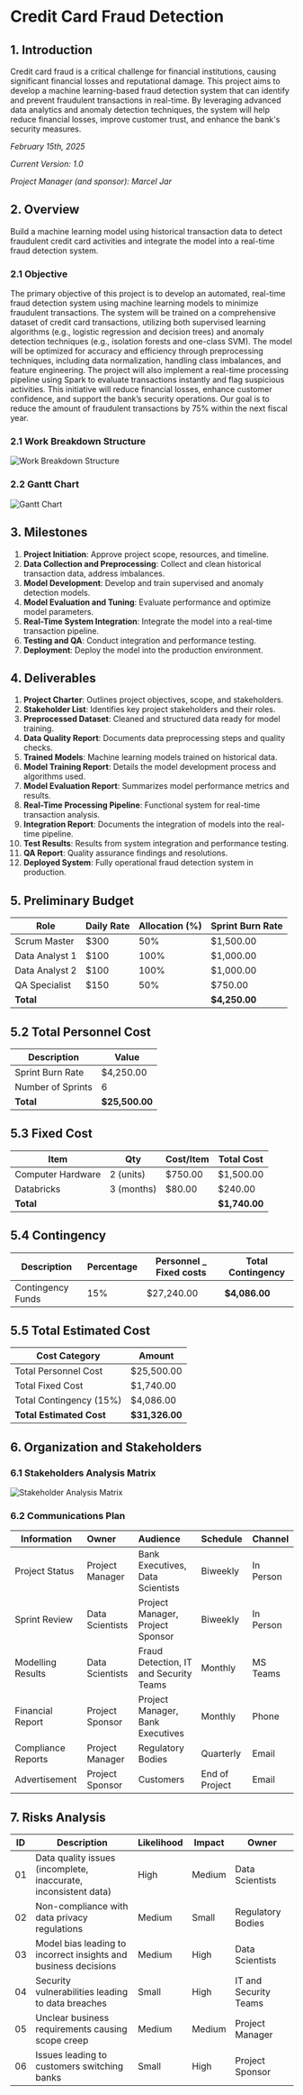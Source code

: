 # Credit Card Fraud Detection

## 1. Introduction

Credit card fraud is a critical challenge for financial institutions, causing significant financial losses and reputational damage. This project aims to develop a machine learning-based fraud detection system that can identify and prevent fraudulent transactions in real-time. By leveraging advanced data analytics and anomaly detection techniques, the system will help reduce financial losses, improve customer trust, and enhance the bank's security measures.

*February 15th, 2025*

*Current Version: 1.0*

*Project Manager (and sponsor): Marcel Jar*

## 2. Overview

Build a machine learning model using historical transaction data to detect fraudulent credit card activities and integrate the model into a real-time fraud detection system.

### 2.1 Objective

The primary objective of this project is to develop an automated, real-time fraud detection system using machine learning models to minimize fraudulent transactions. The system will be trained on a comprehensive dataset of credit card transactions, utilizing both supervised learning algorithms (e.g., logistic regression and decision trees) and anomaly detection techniques (e.g., isolation forests and one-class SVM). The model will be optimized for accuracy and efficiency through preprocessing techniques, including data normalization, handling class imbalances, and feature engineering. The project will also implement a real-time processing pipeline using Spark to evaluate transactions instantly and flag suspicious activities. This initiative will reduce financial losses, enhance customer confidence, and support the bank’s security operations. Our goal is to reduce the amount of fraudulent transactions by 75% within the next fiscal year.

### 2.1 Work Breakdown Structure
![Work Breakdown Structure](files/WBS_Credit.png)

### 2.2 Gantt Chart
![Gantt Chart](<files/Credit Fraud Detection.png>)

## 3. Milestones

1. **Project Initiation**: Approve project scope, resources, and timeline.
2. **Data Collection and Preprocessing**: Collect and clean historical transaction data, address imbalances.
3. **Model Development**: Develop and train supervised and anomaly detection models.
4. **Model Evaluation and Tuning**: Evaluate performance and optimize model parameters.
5. **Real-Time System Integration**: Integrate the model into a real-time transaction pipeline.
6. **Testing and QA**: Conduct integration and performance testing.
7. **Deployment**: Deploy the model into the production environment.

## 4. Deliverables

1. **Project Charter**: Outlines project objectives, scope, and stakeholders.
2. **Stakeholder List**: Identifies key project stakeholders and their roles.
3. **Preprocessed Dataset**: Cleaned and structured data ready for model training.
4. **Data Quality Report**: Documents data preprocessing steps and quality checks.
5. **Trained Models**: Machine learning models trained on historical data.
6. **Model Training Report**: Details the model development process and algorithms used.
7. **Model Evaluation Report**: Summarizes model performance metrics and results.
8. **Real-Time Processing Pipeline**: Functional system for real-time transaction analysis.
9. **Integration Report**: Documents the integration of models into the real-time pipeline.
10. **Test Results**: Results from system integration and performance testing.
11. **QA Report**: Quality assurance findings and resolutions.
12. **Deployed System**: Fully operational fraud detection system in production.

## 5. Preliminary Budget

| **Role**            | **Daily Rate** | **Allocation (%)** | **Sprint Burn Rate** |
|---------------------|----------------|---------------------|---------------|
| Scrum Master        | $300           | 50%                | $1,500.00        |
| Data Analyst 1      | $100           | 100%               | $1,000.00        |
| Data Analyst 2      | $100           | 100%               | $1,000.00        |
| QA Specialist       | $150           | 50%                | $750.00          |
| **Total**           |                |                    | **$4,250.00**    |


## 5.2 Total Personnel Cost

| **Description**           | **Value** |
|---------------------------|-----------|
| Sprint Burn Rate     | $4,250.00    |
| Number of Sprints         | 6         |
| **Total**  | **$25,500.00** |


## 5.3 Fixed Cost

| **Item**                  | **Qty** | **Cost/Item** | **Total Cost** |
|---------------------------|---------|---------------|----------------|
| Computer Hardware         | 2  (units)     | $750.00          | $1,500.00           |
| Databricks                | 3 (months)       | $80.00           | $240.00            |
| **Total**     |                |               | **$1,740.00**       |


## 5.4 Contingency

| **Description**       | **Percentage** | **Personnel _ Fixed costs** | **Total Contingency** |
|-----------------------|----------------|------------------------|-------------------------|
| Contingency Funds      | 15%            | $27,240.00               | **$4,086.00**                 |


## 5.5 Total Estimated Cost

| **Cost Category**              | **Amount**   |
|--------------------------------|--------------|
| Total Personnel Cost          | $25,500.00      |
| Total Fixed Cost              | $1,740.00        |
| Total Contingency (15%)        | $4,086.00      |
| **Total Estimated Cost**      | **$31,326.00**  |


## 6. Organization and Stakeholders

### 6.1 Stakeholders Analysis Matrix
![Stakeholder Analysis Matrix](files/Stakeholder_Matrix.png)

### 6.2 Communications Plan

| Information| Owner| Audience| Schedule | Channel |
|----------|:-------------|:------| :-------| :-------|
| Project Status | Project Manager | Bank Executives, Data Scientists | Biweekly | In Person |
| Sprint Review | Data Scientists | Project Manager, Project Sponsor  | Biweekly | In Person |
| Modelling Results | Data Scientists | Fraud Detection, IT and Security Teams  | Monthly | MS Teams |
| Financial Report | Project Sponsor | Project Manager, Bank Executives | Monthly | Phone |
| Compliance Reports | Project Manager| Regulatory  Bodies | Quarterly | Email |
| Advertisement | Project Sponsor| Customers | End of Project | Email |

## 7. Risks Analysis

| **ID**   | **Description** | **Likelihood** | **Impact** | **Owner** |
|----------|----------------|---------------------|---------------| ------|
| 01 | Data quality issues (incomplete, inaccurate, inconsistent data) | High | Medium | Data Scientists |
| 02 | Non-compliance with data privacy regulations    | Medium | Small | Regulatory Bodies |
| 03 | Model bias leading to incorrect insights and business decisions	| Medium | High  | Data Scientists|
| 04 | Security vulnerabilities leading to data breaches | Small | High | IT and Security Teams |
| 05 | Unclear business requirements causing scope creep | Medium | Medium | Project Manager |
| 06 | Issues leading to customers switching banks | Small | High | Project Sponsor |
